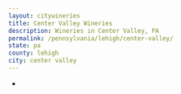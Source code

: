 ```yaml
---
layout: citywineries
title: Center Valley Wineries
description: Wineries in Center Valley, PA
permalink: /pennsylvania/lehigh/center-valley/
state: pa
county: lehigh
city: center valley
---
```

-
